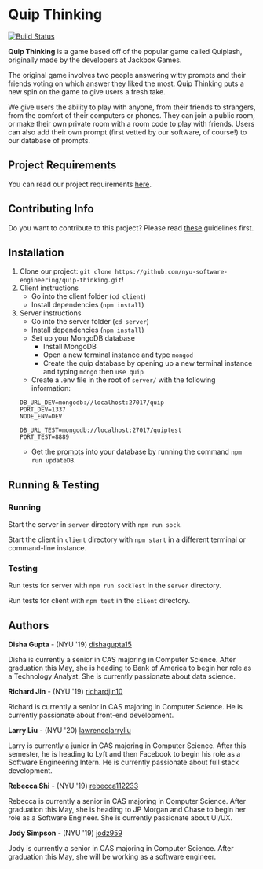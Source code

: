 # Quip Thinking
[![Build Status](https://travis-ci.com/nyu-software-engineering/quip-thinking.svg?branch=master)](https://travis-ci.com/nyu-software-engineering/quip-thinking)

**Quip Thinking** is a game based off of the popular game called Quiplash, originally made by the developers at Jackbox Games.

The original game involves two people answering witty prompts and their friends voting on which answer they liked the most. Quip Thinking puts a new spin on the game to give users a fresh take.

We give users the ability to play with anyone, from their friends to strangers, from the comfort of their computers or phones. They can join a public room, or make their own private room with a room code to play with friends. Users can also add their own prompt (first vetted by our software, of course!) to our database of prompts.

## Project Requirements

You can read our project requirements <a href="REQUIREMENTS.md">here</a>.

## Contributing Info

Do you want to contribute to this project? Please read <a href="CONTRIBUTING.md">these</a> guidelines first.

## Installation
1. Clone our project: `git clone https://github.com/nyu-software-engineering/quip-thinking.git`!
2. Client instructions
    - Go into the client folder (`cd client`)
    - Install dependencies (`npm install`)
3. Server instructions
    - Go into the server folder (`cd server`)
    - Install dependencies (`npm install`)
    - Set up your MongoDB database
        - Install MongoDB
        - Open a new terminal instance and type `mongod`
        - Create the quip database by opening up a new terminal instance and typing `mongo` then `use quip`
    - Create a .env file in the root of `server/` with the following information:  
    ``` 
    DB_URL_DEV=mongodb://localhost:27017/quip 
    PORT_DEV=1337
    NODE_ENV=DEV

    DB_URL_TEST=mongodb://localhost:27017/quiptest
    PORT_TEST=8889
    ```
    - Get the [prompts](https://github.com/nyu-software-engineering/quip-thinking/blob/master/prompts/prompts.csv) into your database by running the command `npm run updateDB`.

## Running & Testing
### Running
Start the server in `server` directory with `npm run sock`.

Start the client in `client` directory with `npm start` in a different terminal or command-line instance.

### Testing
Run tests for server with `npm run sockTest` in the `server` directory.

Run tests for client with `npm test` in the `client` directory.

## Authors

**Disha Gupta** - (NYU '19) [dishagupta15](https://github.com/dishagupta15)

Disha is currently a senior in CAS majoring in Computer Science. After graduation this May, she is heading to Bank of America to begin her role as a Technology Analyst. She is currently passionate about data science.

**Richard Jin** - (NYU '19) [richardjin10](https://github.com/richardjin10)

Richard is currently a senior in CAS majoring in Computer Science. He is currently passionate about front-end development.

**Larry Liu** - (NYU '20) [lawrencelarryliu](https://github.com/lawrencelarryliu)

Larry is currently a junior in CAS majoring in Computer Science. After this semester, he is heading to Lyft and then Facebook to begin his role as a Software Engineering Intern.  He is currently passionate about full stack development.

**Rebecca Shi** - (NYU '19) [rebecca112233](https://github.com/rebecca112233)

Rebecca is currently a senior in CAS majoring in Computer Science. After graduation this May, she is heading to JP Morgan and Chase to begin her role as a Software Engineer. She is currently passionate about UI/UX.

**Jody Simpson** - (NYU '19) [jodz959](https://github.com/jodz959)

Jody is currently a senior in CAS majoring in Computer Science. After graduation this May, she will be working as a software engineer.
